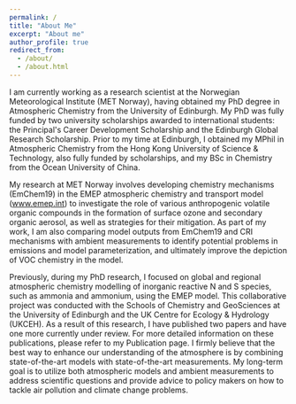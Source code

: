 ```yaml
---
permalink: /
title: "About Me"
excerpt: "About me"
author_profile: true
redirect_from: 
  - /about/
  - /about.html
---
```

I am currently working as a research scientist at the Norwegian Meteorological Institute (MET Norway), having obtained my PhD degree in Atmospheric Chemistry from the University of Edinburgh. My PhD was fully funded by two university scholarships awarded to international students: the Principal's Career Development Scholarship and the Edinburgh Global Research Scholarship. Prior to my time at Edinburgh, I obtained my MPhil in Atmospheric Chemistry from the Hong Kong University of Science & Technology, also fully funded by scholarships, and my BSc in Chemistry from the Ocean University of China.

My research at MET Norway involves developing chemistry mechanisms (EmChem19) in the EMEP atmospheric chemistry and transport model (<a href="https://www.emep.int">www.emep.int</a>) to investigate the role of various anthropogenic volatile organic compounds in the formation of surface ozone and secondary organic aerosol, as well as strategies for their mitigation. As part of my work, I am also comparing model outputs from EmChem19 and CRI mechanisms with ambient measurements to identify potential problems in emissions and model parameterization, and ultimately improve the depiction of VOC chemistry in the model.

Previously, during my PhD research, I focused on global and regional atmospheric chemistry modelling of inorganic reactive N and S species, such as ammonia and ammonium, using the EMEP model. This collaborative project was conducted with the Schools of Chemistry and GeoSciences at the University of Edinburgh and the UK Centre for Ecology & Hydrology (UKCEH). As a result of this research, I have published two papers and have one more currently under review. For more detailed information on these publications, please refer to my Publication page.
I firmly believe that the best way to enhance our understanding of the atmosphere is by combining state-of-the-art models with state-of-the-art measurements. My long-term goal is to utilize both atmospheric models and ambient measurements to address scientific questions and provide advice to policy makers on how to tackle air pollution and climate change problems.